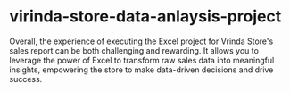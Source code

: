 # virinda-store-data-anlaysis-project
Overall, the experience of executing the Excel project for Vrinda Store's sales report can be both challenging and rewarding. It allows you to leverage the power of Excel to transform raw sales data into meaningful insights, empowering the store to make data-driven decisions and drive success.
